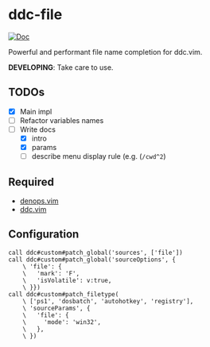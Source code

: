 # ddc-file

[![Doc](https://img.shields.io/badge/doc-%3Ah%20ddc--file-orange.svg?style=flat-square)](doc/ddc-file.txt)

Powerful and performant file name completion for ddc.vim.

**DEVELOPING**: Take care to use.

## TODOs

- [x] Main impl
- [ ] Refactor variables names
- [ ] Write docs
  - [x] intro
  - [x] params
  - [ ] describe menu display rule (e.g. (`/cwd^2`)

## Required

- [denops.vim](https://github.com/vim-denops/denops.vim)
- [ddc.vim](https://github.com/Shougo/ddc.vim)

## Configuration

```vim
call ddc#custom#patch_global('sources', ['file'])
call ddc#custom#patch_global('sourceOptions', {
    \ 'file': {
    \   'mark': 'F',
    \   'isVolatile': v:true,
    \ }})
call ddc#custom#patch_filetype(
    \ ['ps1', 'dosbatch', 'autohotkey', 'registry'],
    \ 'sourceParams', {
    \   'file': {
    \     'mode': 'win32',
    \   },
    \ })
```
